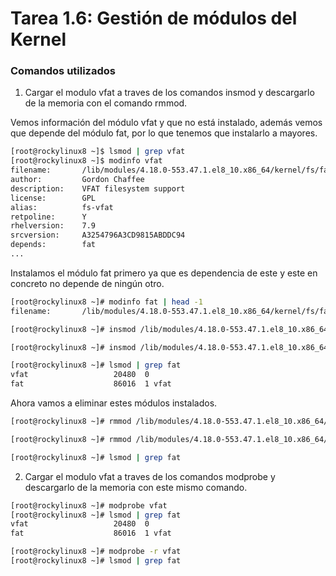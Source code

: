 # **Tarea 1.6: Gestión de módulos del Kernel**

### **Comandos utilizados**

1. Cargar el modulo vfat a traves de los comandos insmod y descargarlo de la memoria con el comando rmmod.

Vemos información del módulo vfat y que no está instalado, además vemos que depende del módulo fat, por lo que tenemos que instalarlo a mayores.
```bash
[root@rockylinux8 ~]$ lsmod | grep vfat
[root@rockylinux8 ~]$ modinfo vfat
filename:       /lib/modules/4.18.0-553.47.1.el8_10.x86_64/kernel/fs/fat/vfat.ko.xz
author:         Gordon Chaffee
description:    VFAT filesystem support
license:        GPL
alias:          fs-vfat
retpoline:      Y
rhelversion:    7.9
srcversion:     A3254796A3CD9815ABDDC94
depends:        fat
...
```

Instalamos el módulo fat primero ya que es dependencia de este y este en concreto no depende de ningún otro.

```bash
[root@rockylinux8 ~]# modinfo fat | head -1
filename:       /lib/modules/4.18.0-553.47.1.el8_10.x86_64/kernel/fs/fat/fat.ko.xz

[root@rockylinux8 ~]# insmod /lib/modules/4.18.0-553.47.1.el8_10.x86_64/kernel/fs/fat/fat.ko.xz

[root@rockylinux8 ~]# insmod /lib/modules/4.18.0-553.47.1.el8_10.x86_64/kernel/fs/fat/vfat.ko.xz

[root@rockylinux8 ~]# lsmod | grep fat
vfat                   20480  0
fat                    86016  1 vfat
```

Ahora vamos a eliminar estes módulos instalados.
```bash
[root@rockylinux8 ~]# rmmod /lib/modules/4.18.0-553.47.1.el8_10.x86_64/kernel/fs/fat/vfat.ko.xz

[root@rockylinux8 ~]# rmmod /lib/modules/4.18.0-553.47.1.el8_10.x86_64/kernel/fs/fat/fat.ko.xz

[root@rockylinux8 ~]# lsmod | grep fat
```

2. Cargar el modulo vfat a traves de los comandos modprobe y descargarlo de la memoria con este mismo comando.
```bash
[root@rockylinux8 ~]# modprobe vfat
[root@rockylinux8 ~]# lsmod | grep fat
vfat                   20480  0
fat                    86016  1 vfat
```

```bash
[root@rockylinux8 ~]# modprobe -r vfat
[root@rockylinux8 ~]# lsmod | grep fat
```